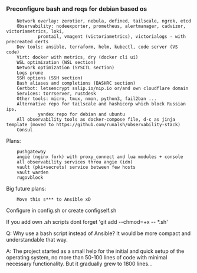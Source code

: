 ### Preconfigure bash and reqs for debian based os

        Network overlay: zerotier, nebula, defined, tailscale, ngrok, etcd
        Observability: nodeexporter, prometheus, alertmanager, cadvizor, victoriametrics, loki, 
                promtail, vmagent (victoriametrics), victorialogs - with precreated certs
        Dev tools: ansible, terraform, helm, kubectl, code server (VS code)
        Virt: docker with metrics, dry (docker cli ui)
        WSL optimization (WSL section)
        Network optimization (SYSCTL section)
        Logs prune
        SSH options (SSH section)
        Bash aliases and completions (BASHRC section)
        Certbot: letsencrypt sslip.io/nip.io or/and own cloudflare domain
        Services: torrserver, rustdesk
        Other tools: micro, tmux, nmon, python3, fail2ban ...
        Alternative repo for tailscale and hashicorp which block Russian ips, 
                yandex repo for debian and ubuntu
        All observability tools as docker-compose file, d-c as jinja template (moved to https://github.com/runalsh/observability-stack)
        Consul
Plans:

        pushgateway
        angie (nginx fork) with proxy_connect and lua modules + console
        all observability services throu angie (idn)
        vault (pki+secrets) service between few hosts
        vault warden
        rugovblock

Big future plans:

        Move this s*** to Ansible xD

Configure in config.sh or create configself.sh

If you add own .sh scripts dont forget 'git add --chmod=+x -- *.sh'

Q: Why use a bash script instead of Ansible? It would be more compact and understandable that way.

A: The project started as a small help for the initial and quick setup of the operating system, no more than 50-100 lines of code with minimal necessary functionality. But it gradually grew to 1800 lines...

